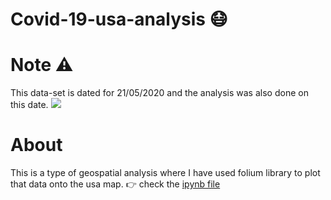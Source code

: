 # Covid-19-usa-analysis  :mask:
# Note :warning:
This data-set is dated for 21/05/2020 and the analysis was also done on this date.
![](https://media.giphy.com/media/YPbrUhP9Ryhgi2psz3/giphy.gif)

# About
This is a type of geospatial analysis where I have used folium library to plot that data onto the usa map.
:point_right: check the [ipynb file]()



